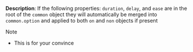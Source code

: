 __Description__: If the following properties: `duration`, `delay`, and `ease` are in the root of the `common` object they will automatically be merged into `common.option` and applied to both `on` and `non` objects if present

Note
- This is for your convince